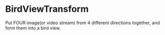 # BirdViewTransform
Put FOUR image(or video stream) from 4 different directions together, and form them into a bird view. 
